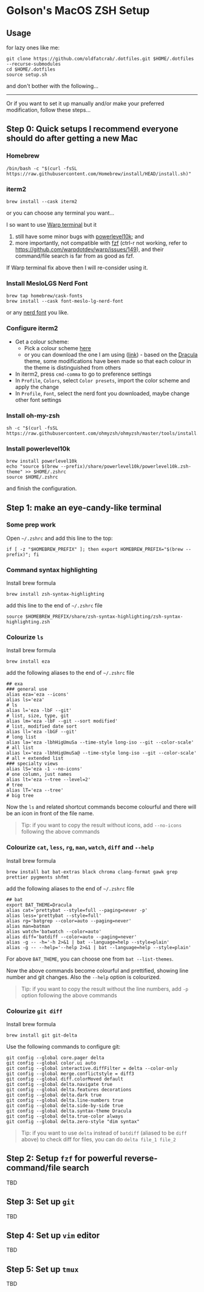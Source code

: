 # Golson's MacOS ZSH Setup

## Usage 

for lazy ones like me:
```
git clone https://github.com/oldfatcrab/.dotfiles.git $HOME/.dotfiles --recurse-submodules
cd $HOME/.dotfiles
source setup.sh
```
and don't bother with the following...

---

Or if you want to set it up manually and/or make your preferred modification, follow these steps...

## Step 0: Quick setups I recommend everyone should do after getting a new Mac

### Homebrew
```
/bin/bash -c "$(curl -fsSL https://raw.githubusercontent.com/Homebrew/install/HEAD/install.sh)"
```

### iterm2 
```
brew install --cask iterm2
```
or you can choose any terminal you want...

I so want to use [Warp terminal](https://www.warp.dev/) but it
1. still have some minor bugs with [powerlevel10k](https://github.com/dracula/powerlevel10k); and
1. more importantly, not compatible with [fzf](https://github.com/junegunn/fzf) (ctrl-r not working, refer to https://github.com/warpdotdev/warp/issues/149), and their command/file search is far from as good as fzf.
   
If Warp terminal fix above then I will re-consider using it.

### Install MesloLGS Nerd Font
```
brew tap homebrew/cask-fonts
brew install --cask font-meslo-lg-nerd-font
```
or any [nerd font](https://www.nerdfonts.com/font-downloads) you like.

### Configure iterm2

- Get a colour scheme:
   - Pick a colour scheme [here](https://github.com/mbadolato/iTerm2-Color-Schemes/blob/master/README.md)
   - or you can download the one I am using ([link](https://github.com/oldfatcrab/.dotfiles/blob/master/iterm2/golson.itermcolors)) - based on the [Dracula](https://github.com/mbadolato/iTerm2-Color-Schemes/blob/master/README.md#dracula) theme, some modifications have been made so that each colour in the theme is distinguished from others
- In iterm2, press `cmd-comma` to go to preference settings
- In `Profile`, `Colors`, select `Color presets`, import the color scheme and apply the change
- In `Profile`, `Font`, select the nerd font you downloaded, maybe change other font settings

### Install oh-my-zsh
```
sh -c "$(curl -fsSL https://raw.githubusercontent.com/ohmyzsh/ohmyzsh/master/tools/install.sh)"
```

### Install powerlevel10k
```
brew install powerlevel10k
echo "source $(brew --prefix)/share/powerlevel10k/powerlevel10k.zsh-theme" >> $HOME/.zshrc
source $HOME/.zshrc
```
and finish the configuration.

## Step 1: make an eye-candy-like terminal

### Some prep work
Open `~/.zshrc` and add this line to the top:
```
if [ -z "$HOMEBREW_PREFIX" ]; then export HOMEBREW_PREFIX="$(brew --prefix)"; fi
```

### Command syntax highlighting
Install brew formula
```
brew install zsh-syntax-highlighting
```
add this line to the end of `~/.zshrc` file
```
source $HOMEBREW_PREFIX/share/zsh-syntax-highlighting/zsh-syntax-highlighting.zsh
```

### Colourize `ls`
Install brew formula
```
brew install eza
```
add the following aliases to the end of `~/.zshrc` file
```
## exa
### general use
alias eza='eza --icons'
alias ls='eza'                                                         # ls
alias l='eza -lbF --git'                                               # list, size, type, git
alias lm='eza -lbF --git --sort modified'                              # list, modified date sort
alias ll='eza -lbGF --git'                                             # long list
alias la='eza -lbhHigUmuSa --time-style long-iso --git --color-scale'  # all list
alias lx='eza -lbhHigUmuSa@ --time-style long-iso --git --color-scale' # all + extended list
### specialty views
alias lS='eza -1 --no-icons'                                           # one column, just names
alias lt='eza --tree --level=2'                                        # tree
alias lT='eza --tree'                                                  # big tree
```
Now the `ls` and related shortcut commands become colourful and there will be an icon in front of the file name.

> Tip: if you want to copy the result without icons, add `--no-icons` following the above commands

### Colourize `cat`, `less`, `rg`, `man`, `watch`, `diff` and `--help`
Install brew formula
```
brew install bat bat-extras black chroma clang-format gawk grep prettier pygments shfmt
```
add the following aliases to the end of `~/.zshrc` file
```
## bat
export BAT_THEME=Dracula
alias cat='prettybat --style=full --paging=never -p'
alias less='prettybat --style=full'
alias rg='batgrep --color=auto --paging=never'
alias man=batman
alias watch='batwatch --color=auto'
alias diff='batdiff --color=auto --paging=never'
alias -g -- -h='-h 2>&1 | bat --language=help --style=plain'
alias -g -- --help='--help 2>&1 | bat --language=help --style=plain'
```
For above `BAT_THEME`, you can choose one from `bat --list-themes`.

Now the above commands become colourful and prettified, showing line number and git changes. Also the `--help` option is colourized.

> Tip: if you want to copy the result without the line numbers, add `-p` option following the above commands

### Colourize `git diff`

Install brew formula
```
brew install git git-delta
```
Use the following commands to configure git:
```
git config --global core.pager delta
git config --global color.ui auto
git config --global interactive.diffFilter = delta --color-only
git config --global merge.conflictstyle = diff3
git config --global diff.colorMoved default
git config --global delta.navigate true
git config --global delta.features decorations
git config --global delta.dark true
git config --global delta.line-numbers true
git config --global delta.side-by-side true
git config --global delta.syntax-theme Dracula
git config --global delta.true-color always
git config --global delta.zero-style "dim syntax"
```

> Tip: if you want to use `delta` instead of `batdiff` (aliased to be `diff` above) to check diff for files, you can do `delta file_1 file_2`

## Step 2: Setup `fzf` for powerful reverse-command/file search

TBD

## Step 3: Set up `git`

TBD

## Step 4: Set up `vim` editor

TBD

## Step 5: Set up `tmux`

TBD
